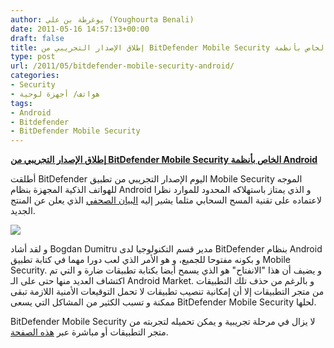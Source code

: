 ```yaml
---
author: يوغرطة بن علي (Youghourta Benali)
date: 2011-05-16 14:57:13+00:00
draft: false
title: إطلاق الإصدار التجريبي من BitDefender Mobile Security الخاص بأنظمة Android
type: post
url: /2011/05/bitdefender-mobile-security-android/
categories:
- Security
- هواتف/ أجهزة لوحية
tags:
- Android
- Bitdefender
- BitDefender Mobile Security
---
```


[**إطلاق الإصدار التجريبي من BitDefender Mobile Security الخاص بأنظمة Android**](http://www.it-scoop.com/2011/05/bitdefender-mobile-security-android)


أطلقت BitDefender اليوم الإصدار التجريبي من تطبيق Mobile Security الموجه للهواتف الذكية المجهزة بنظام Android و الذي يمتاز باستهلاكه المحدود للموارد نظرا لاعتماده على تقنية المسح السحابي مثلما يشير إليه [البيان الصحفي](http://www.bitdefender.com/news/bitdefender-announces-mobile-security-beta-2099.html) الذي يعلن عن المنتج الجديد.

[![](http://www.it-scoop.com/wp-content/uploads/2011/05/BitDefender-Mobile-Security.png)
](http://www.it-scoop.com/2011/05/bitdefender-mobile-security-android)

و لقد أشاد Bogdan Dumitru مدير قسم التكنولوجيا لدى BitDefender بنظام Android و بكونه مفتوحا للجميع، و هو الأمر الذي لعب دورا مهما في كتابة تطبيق Mobile Security. و يضيف أن هذا "الانفتاح" هو الذي يسمح أيضا بكتابة تطبيقات ضارة و التي تم اكتشاف العديد منها حتى على الـ Android Market. و بالرغم من حذف تلك التطبيقات من متجر التطبيقات إلا أن إمكانية تنصيب تطبيقات لا تحمل التوقيعات الأمنية اللازمة تبقى ممكنة و تسبب الكثير من المشاكل التي يسعى BitDefender Mobile Security لحلها.

BitDefender Mobile Security لا يزال في مرحلة تجريبية و يمكن تحميله لتجربته من متجر التطبيقات أو مباشرة عبر [هذه الصفحة](http://m.bitdefender.com/).
